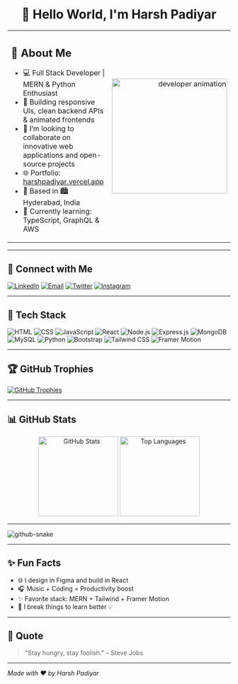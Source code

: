 <h1 align="center">👋 Hello World, I'm Harsh Padiyar</h1>

<table>
  <tr>
    <td width="75%">
      <h2>🚀 About Me</h2>

- 💻 Full Stack Developer | MERN & Python Enthusiast  
- 🎯 Building responsive UIs, clean backend APIs & animated frontends  
- 🤝 I’m looking to collaborate on innovative web applications and open-source projects  
- 🌐 Portfolio: [harshpadiyar.vercel.app](https://hpadiyar.vercel.app)  
- 📍 Based in 🏙️ Hyderabad, India  
- 🌱 Currently learning: TypeScript, GraphQL & AWS  

</td>
<td align="right">
  <img src="https://cdn.dribbble.com/users/1162077/screenshots/3848914/programmer.gif" width="260" alt="developer animation">
</td>
  </tr>
</table>

---

## 🔗 Connect with Me

[![LinkedIn](https://img.shields.io/badge/-LinkedIn-0A66C2?style=flat&logo=linkedin&logoColor=white)](https://www.linkedin.com/in/harsh-padiyar-b6ba46308?utm_source=share&utm_campaign=share_via&utm_content=profile&utm_medium=android_app)
[![Email](https://img.shields.io/badge/-Gmail-D14836?style=flat&logo=gmail&logoColor=white)](mailto:harshpadiyar10588@gmail.com)
[![Twitter](https://img.shields.io/badge/-Twitter-1DA1F2?style=flat&logo=twitter&logoColor=white)](https://x.com/HarshPadiyar4?t=CdRNLUo2GFumrB2uUmIFAw&s=09)
[![Instagram](https://img.shields.io/badge/-Instagram-E4405F?style=flat&logo=instagram&logoColor=white)](https://www.instagram.com/harsh_padiyar28)

---

## 🧠 Tech Stack

![HTML](https://img.shields.io/badge/-HTML5-E34F26?style=flat&logo=html5&logoColor=white)
![CSS](https://img.shields.io/badge/-CSS3-1572B6?style=flat&logo=css3&logoColor=white)
![JavaScript](https://img.shields.io/badge/-JavaScript-F7DF1E?style=flat&logo=javascript&logoColor=black)
![React](https://img.shields.io/badge/-React-61DAFB?style=flat&logo=react&logoColor=black)
![Node.js](https://img.shields.io/badge/-Node.js-339933?style=flat&logo=node.js&logoColor=white)
![Express.js](https://img.shields.io/badge/-Express.js-000000?style=flat&logo=express&logoColor=white)
![MongoDB](https://img.shields.io/badge/-MongoDB-47A248?style=flat&logo=mongodb&logoColor=white)
![MySQL](https://img.shields.io/badge/-MySQL-4479A1?style=flat&logo=mysql&logoColor=white)
![Python](https://img.shields.io/badge/-Python-3776AB?style=flat&logo=python&logoColor=white)
![Bootstrap](https://img.shields.io/badge/-Bootstrap-7952B3?style=flat&logo=bootstrap&logoColor=white)
![Tailwind CSS](https://img.shields.io/badge/-TailwindCSS-38B2AC?style=flat&logo=tailwind-css&logoColor=white)
![Framer Motion](https://img.shields.io/badge/-FramerMotion-000000?style=flat&logo=framer&logoColor=white)

---

## 🏆 GitHub Trophies

[![GitHub Trophies](https://github-profile-trophy.vercel.app/?username=H4rryC0d3&theme=onedark&margin-w=10&row=2&column=4)](https://github.com/H4rryC0d3)

---

## 📊 GitHub Stats

<p align="center">
  <img src="https://github-readme-stats.vercel.app/api?username=H4rryC0d3&show_icons=true&theme=radical" alt="GitHub Stats" height="180" />
  <img src="https://github-readme-stats.vercel.app/api/top-langs/?username=H4rryC0d3&layout=compact&theme=radical" alt="Top Languages" height="180" />
</p>

---
<picture>
  <source media="(prefers-color-scheme: dark)" srcset="https://raw.githubusercontent.com/H4rryC0d3/H4rryC0d3/output/github-contribution-grid-snake-dark.svg" />
  <source media="(prefers-color-scheme: light)" srcset="https://raw.githubusercontent.com/H4rryC0d3/H4rryC0d3/output/github-contribution-grid-snake.svg" />
  <img alt="github-snake" src="https://raw.githubusercontent.com/H4rryC0d3/H4rryC0d3/output/github-contribution-grid-snake.svg" />
</picture>


---

## ✨ Fun Facts

- 🌐 I design in Figma and build in React
- 🎧 Music + Coding = Productivity boost
- ✨ Favorite stack: MERN + Tailwind + Framer Motion
- 🧩 I break things to learn better 💡

---

## 🌟 Quote

> “Stay hungry, stay foolish.” – Steve Jobs

---

*Made with ❤️ by Harsh Padiyar*
